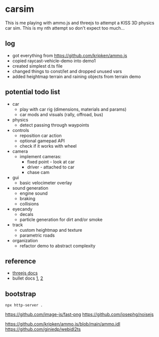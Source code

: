 # carsim

This is me playing with ammo.js and threejs to attempt a KISS 3D physics car sim.
This is my nth attempt so don't expect too much...


## log
- got everything from https://github.com/kripken/ammo.js
- copied raycast-vehicle-demo into demo1
- created simplest d.ts file
- changed things to const/let and dropped unused vars
- added heightmap terrain and raining objects from terrain demo


## potential todo list
- car
    - play with car rig (dimensions, materials and params)
    - car mods and visuals (rally, offroad, bus)
- physics
    - detect passing through waypoints
- controls
    - reposition car action
    - optional gamepad API
    - check if it works with wheel
- camera
    - implement cameras:
        - fixed point - look at car
        - driver - attached to car
        - chase cam
- gui
    - basic velocimeter overlay
- sound generation
    - engine sound
    - braking
    - collisions
- eyecandy
    - decals
    - particle generation for dirt and/or smoke
- track
    - custom heightmap and texture
    - parametric roads
- organization
    - refactor demo to abstract complexity


## reference

- [threejs docs](https://threejs.org/docs/)
- bullet docs [1](https://pybullet.org/Bullet/BulletFull/), [2](https://github.com/bulletphysics/bullet3/blob/master/docs/Bullet_User_Manual.pdf)


## bootstrap

    npx http-server .


https://github.com/image-js/fast-png
https://github.com/josephg/noisejs


https://github.com/kripken/ammo.js/blob/main/ammo.idl
https://github.com/giniedp/webidl2ts